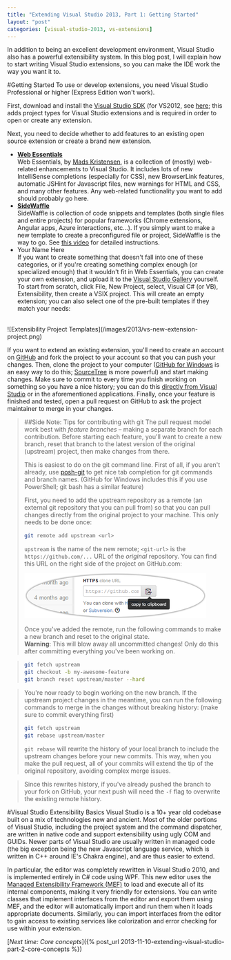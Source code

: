 ```yaml
---
title: "Extending Visual Studio 2013, Part 1: Getting Started"
layout: "post"
categories: [visual-studio-2013, vs-extensions]
---
```


In addition to being an excellent development environment, Visual Studio also has a powerful extensibility system.  In this blog post, I will explain how to start writing Visual Studio extensions, so you can make the IDE work the way you want it to.

#Getting Started
To use or develop extensions, you need Visual Studio Professional or higher (Express Edition won't work).

First, download and install the [Visual Studio SDK](http://www.microsoft.com/visualstudio/eng/downloads#d-vs-sdk) (for VS2012, see [here](http://www.microsoft.com/en-us/download/details.aspx?id=30668); this adds project types for Visual Studio extensions and is required in order to open or create any extension.

Next, you need to decide whether to add features to an existing open source extension or create a brand new extension.

 - [**Web Essentials**](http://vswebessentials.com/)  
Web Essentials, by [Mads Kristensen](https://twitter.com/mkristensen), is a collection of (mostly) web-related enhancements to Visual Studio.  It includes lots of new IntelliSense completions (especially for CSS), new BrowserLink features, automatic JSHint for Javascript files, new warnings for HTML and CSS, and many other features.  Any web-related functionality you want to add should probably go here.
 - [**SideWaffle**](http://sidewaffle.com/)  
SideWaffle is collection of code snippets and templates (both single files and entire projects) for popular frameworks (Chrome extensions, Angular apps, Azure interactions, etc...).  If you simply want to make a new template to create a preconfigured file or project, SideWaffle is the way to go.  See [this video](youtu.be/h4VaORKgrOw) for detailed instructions.
 - Your Name Here  
If you want to create something that doesn't fall into one of these categories, or if you're creating something complex enough (or specialized enough) that it wouldn't fit in Web Essentials, you can create your own extension, and upload it to the [Visual Studio Gallery](http://visualstudiogallery.msdn.microsoft.com/) yourself.  
To start from scratch, click File, New Project, select, Visual C# (or VB), Extensibility, then create a VSIX project.  This will create an empty extension; you can also select one of the pre-built templates if they match your needs:  
  <br />
  ![Extensibility Project Templates](/images/2013/vs-new-extension-project.png)

If you want to extend an existing extension, you'll need to create an account on [GitHub](https://github.com) and fork the project to your account so that you can push your changes.  Then, clone the project to your computer ([GitHub for Windows](http://windows.github.com/) is an easy way to do this; [SourceTree](http://www.sourcetreeapp.com/) is more powerful) and start making changes.  Make sure to commit to every time you finish working on something so you have a nice history; you can do this [directly from Visual Studio](http://msdn.microsoft.com/en-us/library/vstudio/hh850437) or in the aforementioned applications.  Finally, once your feature is finished and tested, open a pull request on GitHub to ask the project maintainer to merge in your changes.

> ##Side Note: Tips for contributing with git
> The pull request model work best with _feature branches_ &ndash; making a separate branch for each contribution.  Before starting each feature, you'll want to create a new branch, reset that branch to the latest version of the original (upstream) project, then make changes from there.  
> 
> This is easiest to do on the git command line.  First of all, if you aren't already, use [posh-git](http://dahlbyk.github.io/posh-git/) to get nice tab completion for git commands and branch names.  (GitHub for Windows includes this if you use PowerShell; git bash has a similar feature)
> 
> First, you need to add the upstream repository as a remote (an external git repository that you can pull from) so that you can pull changes directly from the original project to your machine.  This only needs to be done once:
> 
> ```sh
> git remote add upstream <url>
> ```
> `upstream` is the name of the new remote; `<git-url>` is the `https://github.com/...` URL of the _original_ repository.  You can find this URL on the right side of the project on GitHub.com:
> 
> ![GitHub clone URL](/images/2013/github-clone-url.png)
> 
> Once you've added the remote, run the following commands to make a new branch and reset to the original state.  
> **Warning**: This will blow away all uncommitted changes! Only do this after committing everything you've been working on.

> ```sh
> git fetch upstream
> git checkout -b my-awesome-feature
> git branch reset upstream/master --hard
> ```

> You're now ready to begin working on the new branch.  If the upstream project changes in the meantime, you can run the following commands to merge in the changes without breaking history: (make sure to commit everything first)
> 
> ```sh
> git fetch upstream
> git rebase upstream/master
> ```
> `git rebase` will rewrite the history of your local branch to include the upstream changes before your new commits.  This way, when you make the pull request, all of your commits will extend the tip of the original repository, avoiding complex merge issues.

> Since this rewrites history, if you've already pushed the branch to your fork on GitHub, your next push will need the `-f` flag to overwrite the existing remote history.

#Visual Studio Extensibility Basics
Visual Studio is a 10+ year old codebase built on a mix of technologies new and ancient.  Most of the older portions of Visual Studio, including the project system and the command dispatcher, are written in native code and support extensibility using ugly COM and GUIDs.  Newer parts of Visual Studio are usually written in managed code (the big exception being the new Javascript language service, which is written in C++ around IE's Chakra engine), and are thus easier to extend.

In particular, the editor was completely rewritten in Visual Studio 2010, and is implemented entirely in C# code using WPF.  This new editor uses the [Managed Extensibility Framework (MEF)](http://msdn.microsoft.com/en-us/library/vstudio/dd460648) to load and execute all of its internal components, making it very friendly for extensions.  You can write classes that implement interfaces from the editor and export them using MEF, and the editor will automatically import and run them when it loads appropriate documents.  Similarly, you can import interfaces from the editor to gain access to existing services like colorization and error checking for use within your extension.

[_Next time: Core concepts_]({% post_url 2013-11-10-extending-visual-studio-part-2-core-concepts %})